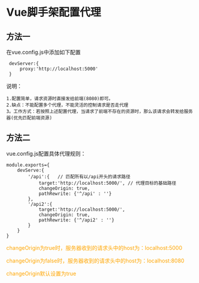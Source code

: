 # Vue脚手架配置代理
 ## 方法一
 在vue.config.js中添加如下配置  
 
     devServer:{
         proxy:'http://localhost:5000'
     }
 
 说明：  

    1.配置简单，请求资源时直接发给前端(8080)即可。
    2.缺点：不能配置多个代理，不能灵活的控制请求是否走代理
    3。工作方式：若按照上述配置代理，当请求了前端不存在的资源时，那么该请求会转发给服务器(优先匹配前端资源)
 ## 方法二
  vue.config.js配置具体代理规则：  
    
    module.exports={
        devServe:{
            '/api':{   // 匹配所有以/api开头的请求路径
                target:'http://localhost:5000/', // 代理目标的基础路径
                changeOrigin: true,
                pathRewrite: {'^/api' : ''}
            },
            '/api2':{
                target:'http://localhost:5000/',
                changeOrigin: true,
                pathRewrite: {'^/api2' : ''}
            }
        }
    }
<font color='orange'>changeOrigin为true时，服务器收到的请求头中的host为：localhost:5000  </font>  

<font color='orange'> changeOrigin为false时，服务器收到的请求头中的host为：localhost:8080   </font>  


<font color='orange'> changeOrigin默认设置为true </font>

  